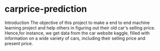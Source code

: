 # carprice-prediction
Introduction The objective of this project to make a end to end machine learning project and help others in figuring out their old car's selling price.  Hence,for instance, we get data from the car website kaggle, filled with information on a wide variety of cars, including their selling price and present price. 
